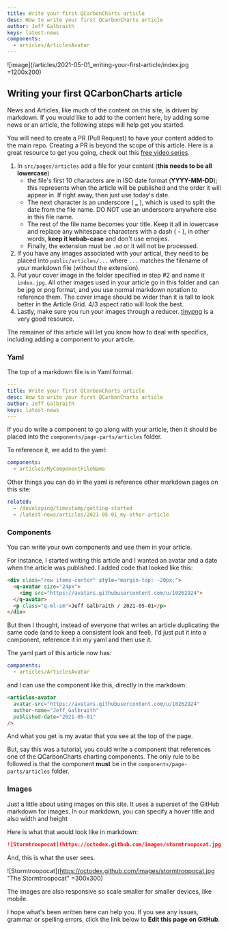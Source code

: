 ```yaml
---
title: Write your first QCarbonCharts article
desc: How to write your first QCarbonCharts article
author: Jeff Galbraith
keys: latest-news
components:
  - articles/ArticlesAvatar
---
```

![image](/articles/2021-05-01_writing-your-first-article/index.jpg =1200x200)

## Writing your first QCarbonCharts article

<articles-avatar
  avatar-src="https://avatars.githubusercontent.com/u/10262924"
  author-name="Jeff Galbraith"
  published-date="2021-05-01"
/>

News and Articles, like much of the content on this site, is driven by markdown. If you would like to add to the content here, by adding some news or an article, the following steps will help get you started.

You will need to create a PR (Pull Request) to have your content added to the main repo. Creating a PR is beyond the scope of this article. Here is a great resource to get you going, check out this [free video series](https://app.egghead.io/playlists/how-to-contribute-to-an-open-source-project-on-github).

1. In `src/pages/articles` add a file for your content (**this needs to be all lowercase**)
    - the file's first 10 characters are in ISO date format (**YYYY-MM-DD**); this represents when the article will be published and the order it will appear in. If right away, then just use today's date.
    - The next character is an underscore ( **_** ), which is used to split the date from the file name. DO NOT use an underscore anywhere else in this file name.
    - The rest of the file name becomes your title. Keep it all in lowercase and replace any whitespace characters with a dash ( **-** ), in other words, **keep it kebab-case** and don't use emojies.
    - Finally, the extension must be `.md` or it will not be processed.
2. If you have any images associated with your artical, they need to be placed into `public/articles/...` where `...` matches the filename of your markdown file (without the extension).
3. Put your cover image in the folder specified in step #2 and name it `index.jpg`. All other images used in your article go in this folder and can be jpg or png format, and you use normal markdown notation to reference them. The cover image should be wider than it is tall to look better in the Article Grid. 4/3 aspect ratio will look the best.
4. Lastly, make sure you run your images through a reducer. [tinypng](https://tinypng.com) is a very good resource.

The remainer of this article will let you know how to deal with specifics, including adding a component to your article.

### Yaml

The top of a markdown file is in Yaml format.

```yaml
---
title: Write your first QCarbonCharts article
desc: How to write your first QCarbonCharts article
author: Jeff Galbraith
keys: latest-news
---
```

If you do write a component to go along with your article, then it should be placed into the `components/page-parts/articles` folder.

To reference it, we add to the yaml:

```yaml
components:
  - articles/MyComponentFileName
```

Other things you can do in the yaml is reference other markdown pages on this site:

```yaml
related:
  - /developing/timestamp/getting-started
  - /latest-news/articles/2021-05-01_my-other-article
```
### Components
You can write your own components and use them in your article.

For instance, I started writing this article and I wanted an avatar and a date when the article was published. I added code that looked like this:

```html
<div class="row items-center" style="margin-top: -20px;">
  <q-avatar size="24px">
    <img src="https://avatars.githubusercontent.com/u/10262924">
  </q-avatar>
  <p class="q-ml-sm">Jeff Galbraith / 2021-05-01</p>
</div>
```

But then I thought, instead of everyone that writes an article duplicating the same code (and to keep a consistent look and feel), I'd just put it into a component, reference it in my yaml and then use it.

The yaml part of this article now has:

```yaml
components:
  - articles/ArticlesAvatar
```

and I can use the component like this, directly in the markdown:

```html
<articles-avatar
  avatar-src="https://avatars.githubusercontent.com/u/10262924"
  author-name="Jeff Galbraith"
  published-date="2021-05-01"
/>
```

And what you get is my avatar that you see at the top of the page.

But, say this was a tutorial, you could write a component that references one of the QCarbonCharts charting components. The only rule to be followed is that the component **must** be in the `components/page-parts/articles` folder.

### Images

Just a little about using images on this site. It uses a superset of the GitHub markdown for images. In our markdown, you can specify a hover title and also width and height

Here is what that would look like in markdown:

```md
![Stormtroopocat](https://octodex.github.com/images/stormtroopocat.jpg "The Stormtroopocat" =300x300)
```

And, this is what the user sees.

![Stormtroopocat](https://octodex.github.com/images/stormtroopocat.jpg "The Stormtroopocat" =300x300)

The images are also responsive so scale smaller for smaller devices, like mobile.

I hope what's been written here can help you. If you see any issues, grammar or spelling errors, click the link below to **Edit this page on GitHub**.
